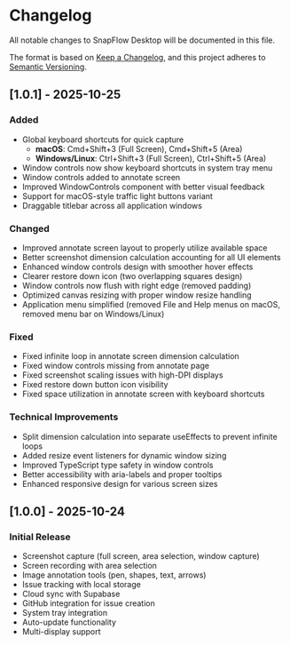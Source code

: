 # Changelog

All notable changes to SnapFlow Desktop will be documented in this file.

The format is based on [Keep a Changelog](https://keepachangelog.com/en/1.0.0/),
and this project adheres to [Semantic Versioning](https://semver.org/spec/v2.0.0.html).

## [1.0.1] - 2025-10-25

### Added

- Global keyboard shortcuts for quick capture
  - **macOS**: Cmd+Shift+3 (Full Screen), Cmd+Shift+5 (Area)
  - **Windows/Linux**: Ctrl+Shift+3 (Full Screen), Ctrl+Shift+5 (Area)
- Window controls now show keyboard shortcuts in system tray menu
- Window controls added to annotate screen
- Improved WindowControls component with better visual feedback
- Support for macOS-style traffic light buttons variant
- Draggable titlebar across all application windows

### Changed

- Improved annotate screen layout to properly utilize available space
- Better screenshot dimension calculation accounting for all UI elements
- Enhanced window controls design with smoother hover effects
- Clearer restore down icon (two overlapping squares design)
- Window controls now flush with right edge (removed padding)
- Optimized canvas resizing with proper window resize handling
- Application menu simplified (removed File and Help menus on macOS, removed menu bar on Windows/Linux)

### Fixed

- Fixed infinite loop in annotate screen dimension calculation
- Fixed window controls missing from annotate page
- Fixed screenshot scaling issues with high-DPI displays
- Fixed restore down button icon visibility
- Fixed space utilization in annotate screen with keyboard shortcuts

### Technical Improvements

- Split dimension calculation into separate useEffects to prevent infinite loops
- Added resize event listeners for dynamic window sizing
- Improved TypeScript type safety in window controls
- Better accessibility with aria-labels and proper tooltips
- Enhanced responsive design for various screen sizes

## [1.0.0] - 2025-10-24

### Initial Release

- Screenshot capture (full screen, area selection, window capture)
- Screen recording with area selection
- Image annotation tools (pen, shapes, text, arrows)
- Issue tracking with local storage
- Cloud sync with Supabase
- GitHub integration for issue creation
- System tray integration
- Auto-update functionality
- Multi-display support
